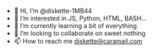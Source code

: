 - 👋 Hi, I’m @diskette-1MB44
- 👀 I’m interested in JS, Python, HTML, BASH...
- 🌱 I’m currently learning a bit of everything
- 💞️ I’m looking to collaborate on sweet nothing
- 📫 How to reach me diskette@caramail.com

<!---
diskette-1MB44/diskette-1MB44 is a ✨ special ✨ repository because its `README.md` (this file) appears on your GitHub profile.
You can click the Preview link to take a look at your changes.
--->
